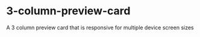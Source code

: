 # 3-column-preview-card
 A 3 column preview card that is responsive for multiple device screen sizes
